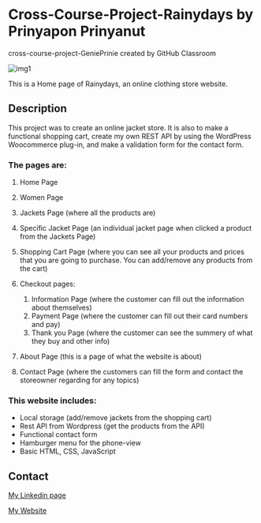 # Cross-Course-Project-Rainydays by Prinyapon Prinyanut
cross-course-project-GeniePrinie created by GitHub Classroom

![img1](https://user-images.githubusercontent.com/100139381/205891587-67344bb1-587e-47a1-9772-176e6b9b3ef2.jpg)

This is a Home page of Rainydays, an online clothing store website.

## Description

This project was to create an online jacket store. It is also to make a functional shopping cart, create my own REST API by using the WordPress Woocommerce plug-in, and make a validation form for the contact form.

### The pages are:

1. Home Page
2. Women Page
3. Jackets Page (where all the products are)
4. Specific Jacket Page (an individual jacket page when clicked a product from the Jackets Page)
5. Shopping Cart Page (where you can see all your products and prices that you are going to purchase. You can add/remove any products from the cart)
6. Checkout pages:

   1. Information Page (where the customer can fill out the information about themselves)
   2. Payment Page (where the customer can fill out their card numbers and pay)
   3. Thank you Page (where the customer can see the summery of what they buy and other info)

7. About Page (this is a page of what the website is about)
8. Contact Page (where the customers can fill the form and contact the storeowner regarding for any topics)

### This website includes:

- Local storage (add/remove jackets from the shopping cart)
- Rest API from Wordpress (get the products from the API)
- Functional contact form
- Hamburger menu for the phone-view
- Basic HTML, CSS, JavaScript

## Contact
[My Linkedin page](https://www.linkedin.com/in/genie-prinyanut-ab3441257/)

[My Website](https://genieprinyanut.netlify.app/)
